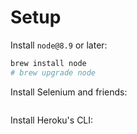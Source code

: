 
# Setup

Install `node@8.9` or later:

```bash
brew install node
# brew upgrade node
```

Install Selenium and friends:

```bash

```

Install Heroku's CLI:

```bash

```
